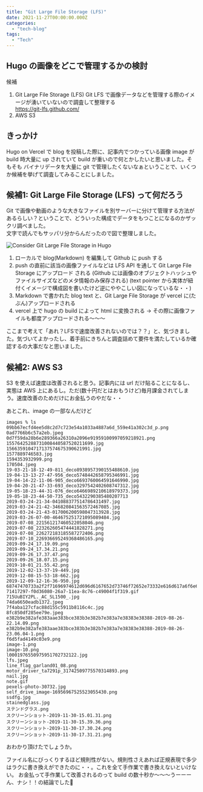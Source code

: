 ```yaml
---
title: "Git Large File Storage (LFS)"
date: 2021-11-27T00:00:00.000Z
categories: 
  - "tech-blog"
tags:
  - "Tech"
---
```


## Hugo の画像をどこで管理するかの検討
候補
1. Git Large File Storage (LFS) 
Git LFS で画像データなどを管理する際のイメージが湧いていないので調査して整理する  
https://git-lfs.github.com/  
2. AWS S3

## きっかけ
Hugo on Vercel で blog を投稿した際に、記事内でつかっている画像 image が build 時大量に up されていて build が重いので何とかしたいと思いました。そもそも バイナリデータを大量に git で管理したくないなぁということで、いくつか候補を挙げて調査してみることにしました。

## 候補1: Git Large File Storage (LFS) って何だろう
Git で画像や動画のような大きなファイルを別サーバーに分けて管理する方法があるらしい？ということで、どういった構成でデータをもつことになるのかザックリ調べました。  
文字で読んでもサッパリ分からんだったので図で整理しました。

![Consider Git Large File Storage in Hugo](/images/lfs.jpeg)  


1. ローカルで blog(Markdown) を編集して Github に push する
2. push の直前に該当の画像ファイルなどは LFS API を通して Git Large File Storage にアップロード される (Github には画像のオブジェクトハッシュやファイルサイズなどのメタ情報のみ保存される)
(text pointer から実体が紐付くイメージで構成図を書いたけど逆にややこしい図になっているな・・)
3. Markdown で書かれた blog text と、Git Large File Storage が vercel に(たぶん)アップロードされる
4. vercel 上で hugo の build によって html に変換される → その際に画像ファイルも都度アップロードされる〜〜〜
  
ここまで考えて「あれ？LFSで速度改善されないのでは？？」と、気づきました。気づいてよかったし、着手前にきちんと調査詰めて要件を満たしているか確認するの大事だなと思いました。

## 候補2: AWS S3
S3 を使えば速度は改善されると思う。記事内には url だけ貼ることになるし、実態は AWS 上にあるし。ただ(数十円だとはおもうけど)毎月課金されてしまう。速度改善のためだけにお金払うのやだな・・
  
あとこれ、image の一部なんだけど  

```
images % ls
09bb67ecfd4ee5d8c2d7c723e54a1033a4887a6d_559e41a302c3d_p.png
0ad7766b6c57a2eb.jpeg
0d7f59da28b6e289366a26310a2096e91959100997059218921.png
15576425288731008440587520211699.jpg
1566359104717137574675390621991.jpg
1577889746583.jpg
1594353932999.png
170504.jpeg
19-03-21-18-12-49-811_deco8938957390155488610.jpg
19-04-13-13-27-47-956_deco5748442658795346991.jpg
19-04-14-22-11-06-905_deco6693760064591646990.jpg
19-04-20-21-47-33-693_deco3297542402608747312.jpg
19-05-18-23-44-31-076_deco6466989210618979373.jpg
19-05-18-23-44-50-735_deco5432290385480207713
2019-03-24-21-34-041088377514786431497.jpg
2019-03-24-21-42-346820841563572467085.jpg
2019-03-24-21-43-017006200598047313928.jpg
2019-03-26-07-00-464675251721095089484.jpg
2019-07-08_221561217460522058046.png
2019-07-08_223262605474441828271.png
2019-07-08_226272183185587272406.png
2019-07-10_226936695249368486165.png
2019-09-24_17.19.09.png
2019-09-24_17.34.21.png
2019-09-26_17.37.47.png
2019-09-26_18.07.15.png
2019-10-01_21.55.42.png
2019-12-02-13-37-19-449.jpg
2019-12-08-15-53-18-662.jpg
2019-12-09-12-16-36-950.jpg
68747470733a2f2f71696974612d696d6167652d73746f72652e73332e616d617a6f6e6177732e636f6d2f302f3139313639372f30666336393162652d306136362d303364372d356538612d6562393530383665663030302e6a70656.jpeg
71417297-f0d36080-26a7-11ea-8c76-c49004f1f319.gif
715UuBIY2PL._AC_SL1500_.jpg
74da6650eadb1372.jpeg
7f4aba127cfac88d155c5911b8116c4c.jpg
8fc850df285ee79e.jpeg
e382b9e382afe383aae383bce383b3e382b7e383a7e38383e38388-2019-08-26-22.14.09.png
e382b9e382afe383aae383bce383b3e382b7e383a7e38383e38388-2019-08-26-23.06.04-1.png
f6d5fad4149c03e9.png
image-1.png
image-10.png
l0001976550975951702732122.jpg
lfs.jpeg
line_flag_garland01_08.png
motor_driver_ta7291p_31742509775570314893.png
nail.jpg
note.gif
pexels-photo-30732.jpg
self_drive_image-16956967525523055430.png
ssdfg.jpg
stainedglass.jpg
ステンドグラス.png
スクリーンショット-2019-11-30-15.01.31.png
スクリーンショット-2019-11-30-15.39.36.png
スクリーンショット-2019-11-30-17.30.24.png
スクリーンショット-2019-11-30-17.31.21.png
```

おわかり頂けたでしょうか。
  
ファイル名にびっくりするほど規則性がない。規則性さえあれば正規表現で多少はラクに書き換えができたのに・・。これを全て手作業で書き換えないといけない。
お金払って手作業して改善されるのって build の数十秒か〜〜〜うーーーん、ナシ！！の結論でした🙌
